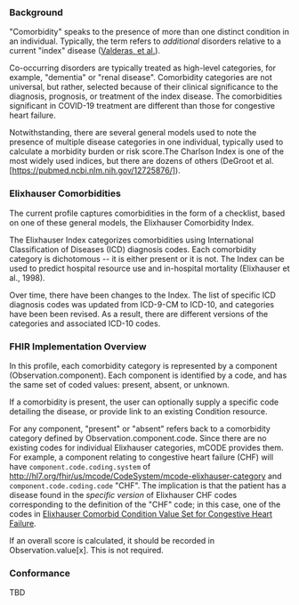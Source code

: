 ### Background

"Comorbidity" speaks to the presence of more than one distinct condition in an individual. Typically, the term refers to *additional* disorders relative to a current "index" disease ([Valderas, et al.](https://www.ncbi.nlm.nih.gov/pmc/articles/PMC2713155/)).

Co-occurring disorders are typically treated as high-level categories, for example, "dementia" or "renal disease". Comorbidity categories are not universal, but rather, selected because of their clinical significance to the diagnosis, prognosis, or treatment of the index disease. The comorbidities significant in COVID-19 treatment are different than those for congestive heart failure.

Notwithstanding, there are several general models used to note the presence of multiple disease categories in one individual, typically used to calculate a morbidity burden or risk score.The Charlson Index is one of the most widely used indices, but there are dozens of others (DeGroot et al.[https://pubmed.ncbi.nlm.nih.gov/12725876/]).

### Elixhauser Comorbidities

The current profile captures comorbidities in the form of a checklist, based on one of these general models, the Elixhauser Comorbidity Index.

The Elixhauser Index categorizes comorbidities using International Classification of Diseases (ICD) diagnosis codes. Each comorbidity category is dichotomous -- it is either present or it is not. The Index can be used to predict hospital resource use and in-hospital mortality (Elixhauser et al., 1998).

Over time, there have been changes to the Index. The list of specific ICD diagnosis codes was updated from ICD-9-CM to ICD-10, and categories have been been revised. As a result, there are different versions of the categories and associated ICD-10 codes.

### FHIR Implementation Overview

In this profile, each comorbidity category is represented by a component (Observation.component). Each component is identified by a code, and has the same set of coded values: present, absent, or unknown.

If a comorbidity is present, the user can optionally supply a specific code detailing the disease, or provide link to an existing Condition resource.

For any component, "present" or "absent" refers back to a comorbidity category defined by Observation.component.code. Since there are no existing codes for individual Elixhauser categories, mCODE provides them. For example, a component relating to congestive heart failure (CHF) will have `component.code.coding.system` of http://hl7.org/fhir/us/mcode/CodeSystem/mcode-elixhauser-category and `component.code.coding.code` "CHF". The implication is that the patient has a disease found in the *specific version* of Elixhauser CHF codes corresponding to the definition of the "CHF" code; in this case, one of the codes in [Elixhauser Comorbid Condition Value Set for Congestive Heart Failure](http://hl7.org/fhir/us/mcode/ValueSet/elixhauser-congestive-heart-failure-vs).

If an overall score is calculated, it should be recorded in Observation.value[x]. This is not required.

### Conformance

TBD
